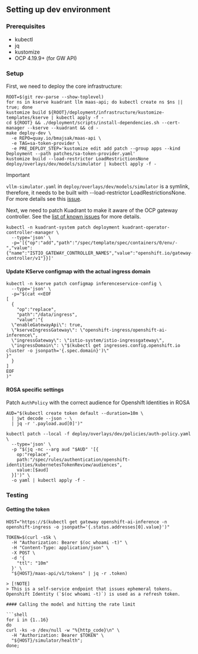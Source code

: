 ## Setting up dev environment

### Prerequisites

- kubectl
- jq
- kustomize
- OCP 4.19.9+ (for GW API)

### Setup

First, we need to deploy the core infrastructure:

```shell
ROOT=$(git rev-parse --show-toplevel)
for ns in kserve kuadrant llm maas-api; do kubectl create ns $ns || true; done
kustomize build ${ROOT}/deployment/infrastructure/kustomize-templates/kserve | kubectl apply -f -
cd ${ROOT} && ./deployment/scripts/install-dependencies.sh --cert-manager --kserve --kuadrant && cd -
make deploy-dev \
  -e REPO=quay.io/bmajsak/maas-api \
  -e TAG=sa-token-provider \
  -e PRE_DEPLOY_STEP='kustomize edit add patch --group apps --kind Deployment --path patches/sa-token-provider.yaml'
kustomize build --load-restrictor LoadRestrictionsNone deploy/overlays/dev/models/simulator | kubectl apply -f -
```

> [!IMPORTANT]
> `vllm-simulator.yaml` in `deploy/overlays/dev/models/simulator` is a symlink, therefore, it needs to be built with --load-restrictor LoadRestrictionsNone.
> For more details see this [issue](https://github.com/kubernetes-sigs/kustomize/issues/4420).

Next, we need to patch Kuadrant to make it aware of the OCP gateway controller. See the [list of known issues](https://docs.redhat.com/en/documentation/red_hat_connectivity_link/1.1/html/release_notes_for_connectivity_link_1.1/prodname-relnotes_rhcl#connectivity_link_known_issues) for more details.

```shell
kubectl -n kuadrant-system patch deployment kuadrant-operator-controller-manager \
  --type='json' \
  -p='[{"op":"add","path":"/spec/template/spec/containers/0/env/-","value":{"name":"ISTIO_GATEWAY_CONTROLLER_NAMES","value":"openshift.io/gateway-controller/v1"}}]'
```
#### Update KServe configmap with the actual ingress domain

```shell
kubectl -n kserve patch configmap inferenceservice-config \
  --type='json' \
  -p="$(cat <<EOF
[
  {
    "op":"replace",
    "path":"/data/ingress",
    "value":"{
  \"enableGatewayApi\": true,
  \"kserveIngressGateway\": \"openshift-ingress/openshift-ai-inference\",
  \"ingressGateway\": \"istio-system/istio-ingressgateway\",
  \"ingressDomain\": \"$(kubectl get ingresses.config.openshift.io cluster -o jsonpath='{.spec.domain}')\"
}"
  }
]
EOF
)"
```

#### ROSA specific settings

Patch `AuthPolicy` with the correct audience for Openshift Identities in ROSA

```shell
AUD="$(kubectl create token default --duration=10m \
  | jwt decode --json - \
  | jq -r '.payload.aud[0]')"

kubectl patch --local -f deploy/overlays/dev/policies/auth-policy.yaml \
  --type='json' \
  -p "$(jq -nc --arg aud "$AUD" '[{
    op:"replace",
    path:"/spec/rules/authentication/openshift-identities/kubernetesTokenReview/audiences",
    value:[$aud]
  }]')" \
  -o yaml | kubectl apply -f -
```

### Testing

#### Getting the token

```shell
HOST="https://$(kubectl get gateway openshift-ai-inference -n openshift-ingress -o jsonpath='{.status.addresses[0].value}')"

TOKEN=$(curl -sSk \
  -H "Authorization: Bearer $(oc whoami -t)" \
  -H "Content-Type: application/json" \
  -X POST \
  -d '{
    "ttl": "10m"
  }' \
  "${HOST}/maas-api/v1/tokens" | jq -r .token)

> [!NOTE]
> This is a self-service endpoint that issues ephemeral tokens. Openshift Identity (`$(oc whoami -t)`) is used as a refresh token.

#### Calling the model and hitting the rate limit

```shell
for i in {1..16}
do
curl -ks -o /dev/null -w "%{http_code}\n" \
  -H "Authorization: Bearer $TOKEN" \
  "${HOST}/simulator/health";
done;
```